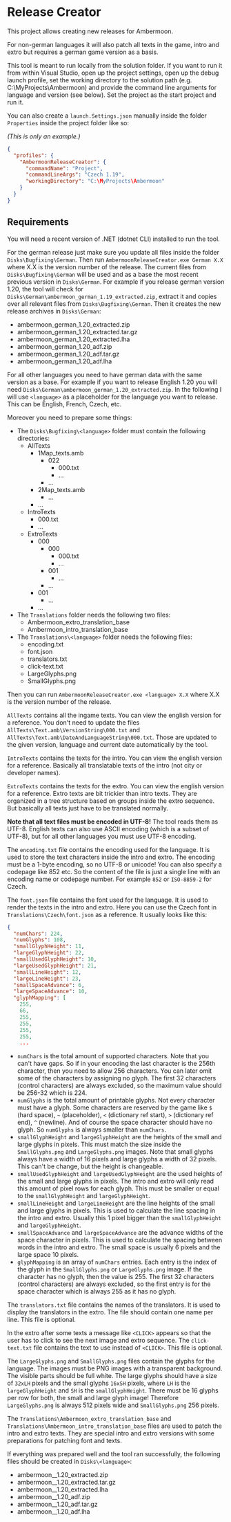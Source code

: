 ﻿# Release Creator

This project allows creating new releases for Ambermoon.

For non-german languages it will also patch all texts in the game, intro and extro but requires a german game version as a basis.

This tool is meant to run locally from the solution folder. If you want to run it from within Visual Studio, open up the
project settings, open up the debug launch profile, set the working directory to the solution path (e.g. C:\MyProjects\Ambermoon)
and provide the command line arguments for language and version (see below). Set the project as the start project and run it.

You can also create a `launch.Settings.json` manually inside the folder `Properties` inside the project folder like so:

*(This is only an example.)*
```json
{
  "profiles": {
    "AmbermoonReleaseCreator": {
      "commandName": "Project",
      "commandLineArgs": "Czech 1.19",
      "workingDirectory": "C:\MyProjects\Ambermoon"
    }
  }
}
```


## Requirements

You will need a recent version of .NET (dotnet CLI) installed to run the tool.

For the german release just make sure you update all files inside the folder `Disks\Bugfixing\German`.
Then run `AmbermoonReleaseCreator.exe German X.X` where X.X is the version number of the release.
The current files from `Disks\Bugfixing\German` will be used and as a base the most recent previous
version in `Disks\German`. For example if you release german version 1.20, the tool will check for
`Disks\German\ambermoon_german_1.19_extracted.zip`, extract it and copies over all relevant files from
`Disks\Bugfixing\German`. Then it creates the new release archives in `Disks\German`:
- ambermoon_german_1.20_extracted.zip
- ambermoon_german_1.20_extracted.tar.gz
- ambermoon_german_1.20_extracted.lha
- ambermoon_german_1.20_adf.zip
- ambermoon_german_1.20_adf.tar.gz
- ambermoon_german_1.20_adf.lha

For all other languages you need to have german data with the same version as a base. For example
if you want to release English 1.20 you will need `Disks\German\ambermoon_german_1.20_extracted.zip`.
In the following I will use `<language>` as a placeholder for the language you want to release.
This can be English, French, Czech, etc.

Moreover you need to prepare some things:
- The `Disks\Bugfixing\<language>` folder must contain the following directories:
  - AllTexts
	- 1Map_texts.amb
	  - 022
		- 000.txt
		- ...
	  - ...
	- 2Map_texts.amb
	  - ...
    - ...
  - IntroTexts
	- 000.txt
	- ...
  - ExtroTexts
	- 000
	  - 000
		- 000.txt
		- ...
	  - 001
		- ...
	  - ...
	- 001
	  - ...
	- ...
- The `Translations` folder needs the following two files:
  - Ambermoon_extro_translation_base
  - Ambermoon_intro_translation_base
- The `Translations\<language>` folder needs the following files:
  - encoding.txt
  - font.json
  - translators.txt
  - click-text.txt
  - LargeGlyphs.png
  - SmallGlyphs.png

Then you can run `AmbermoonReleaseCreator.exe <language> X.X` where X.X is the version number of the release.

`AllTexts` contains all the ingame texts. You can view the english version for a reference. You don't need to
update the files `AllTexts\Text.amb\VersionString\000.txt` and `AllTexts\Text.amb\DateAndLanguageString\000.txt`.
Those are updated to the given version, language and current date automatically by the tool.

`IntroTexts` contains the texts for the intro. You can view the english version for a reference.
Basically all translatable texts of the intro (not city or developer names).

`ExtroTexts` contains the texts for the extro. You can view the english version for a reference.
Extro texts are bit trickier than intro texts. They are organized in a tree structure based on
groups inside the extro sequence. But basically all texts just have to be translated normally.

**Note that all text files must be encoded in UTF-8!** The tool reads them as UTF-8. English texts can also
use ASCII encoding (which is a subset of UTF-8), but for all other languages you must use UTF-8 encoding.

The `encoding.txt` file contains the encoding used for the language. It is used to store the text
characters inside the intro and extro. The encoding must be a 1-byte encoding, so no UTF-8 or unicode!
You can also specify a codepage like 852 etc. So the content of the file is just a single line with
an encoding name or codepage number. For example `852` or `ISO-8859-2` for Czech.

The `font.json` file contains the font used for the language. It is used to render the texts in the intro and extro.
Here you can use the Czech font in `Translations\Czech\font.json` as a reference. It usually looks like this:

```json
{
  "numChars": 224,
  "numGlyphs": 108,
  "smallGlyphHeight": 11,
  "largeGlyphHeight": 22,
  "smallUsedGlyphHeight": 10,
  "largeUsedGlyphHeight": 21,
  "smallLineHeight": 12,
  "largeLineHeight": 23,
  "smallSpaceAdvance": 6,
  "largeSpaceAdvance": 10,
  "glyphMapping": [
    255,
    66,
    255,
    255,
    255,
    255,
	...
```

- `numChars` is the total amount of supported characters. Note that you can't have gaps. So if in your encoding the last character is the 256th character, then you need to allow 256 characters. You can later omit some of the characters by assigning no glyph. The first 32 characters (control characters) are always excluded, so the maximum value should be 256-32 which is 224.
- `numGlyphs` is the total amount of printable glyphs. Not every character must have a glyph. Some characters are reserved by the game like `$` (hard space), `~` (placeholder), `<` (dictionary ref start), `>` (dictionary ref end), `^` (newline). And of course the space character should have no glyph. So `numGlyphs` is always smaller than `numChars`.
- `smallGlyphHeight` and `largeGlyphHeight` are the heights of the small and large glyphs in pixels. This must match the size inside the `SmallGlyphs.png` and `LargeGlyphs.png` images. Note that small glyphs always have a width of 16 pixels and large glyphs a width of 32 pixels. This can't be change, but the height is changeable.
- `smallUsedGlyphHeight` and `largeUsedGlyphHeight` are the used heights of the small and large glyphs in pixels. The intro and extro will only read this amount of pixel rows for each glyph. This must be smaller or equal to the `smallGlyphHeight` and `largeGlyphHeight`.
- `smallLineHeight` and `largeLineHeight` are the line heights of the small and large glyphs in pixels. This is used to calculate the line spacing in the intro and extro. Usually this 1 pixel bigger than the `smallGlyphHeight` and `largeGlyphHeight`.
- `smallSpaceAdvance` and `largeSpaceAdvance` are the advance widths of the space character in pixels. This is used to calculate the spacing between words in the intro and extro. The small space is usually 6 pixels and the large space 10 pixels.
- `glyphMapping` is an array of `numChars` entries. Each entry is the index of the glyph in the `SmallGlyphs.png` or `LargeGlyphs.png` image. If the character has no glyph, then the value is 255. The first 32 characters (control characters) are always excluded, so the first entry is for the space character which is always 255 as it has no glyph.

The `translators.txt` file contains the names of the translators. It is used to display the translators in the extro. The file should contain one name per line. This file is optional.

In the extro after some texts a message like `<CLICK>` appears so that the user has to click to see the next image and extro sequence. The `click-text.txt` file contains the text to use instead of `<CLICK>`. This file is optional.

The `LargeGlyphs.png` and `SmallGlyphs.png` files contain the glyphs for the language. The images must be PNG images with a transparent background. The visible parts should be full white. The large glyphs should have a size of `32xLH` pixels and the small glyphs `16xSH` pixels, where `LH` is the `largeGlyphHeight` and `SH` is the `smallGlyphHeight`. There must be 16 glyphs per row for both, the small and large glyph image! Therefore `LargeGlyphs.png` is always 512 pixels wide and `SmallGlyphs.png` 256 pixels.

The `Translations\Ambermoon_extro_translation_base` and `Translations\Ambermoon_intro_translation_base` files are used to patch the intro and extro texts. They are special intro and extro versions with some preparations for patching font and texts.


If everything was prepared well and the tool ran successfully, the following files should be created in `Disks\<language>`:
- ambermoon_<language>_1.20_extracted.zip
- ambermoon_<language>_1.20_extracted.tar.gz
- ambermoon_<language>_1.20_extracted.lha
- ambermoon_<language>_1.20_adf.zip
- ambermoon_<language>_1.20_adf.tar.gz
- ambermoon_<language>_1.20_adf.lha